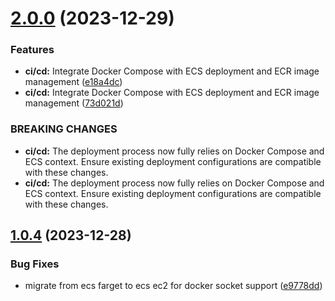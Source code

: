 # [2.0.0](https://github.com/xosnrdev/carai-api/compare/v1.0.4...v2.0.0) (2023-12-29)


### Features

* **ci/cd:** Integrate Docker Compose with ECS deployment and ECR image management ([e18a4dc](https://github.com/xosnrdev/carai-api/commit/e18a4dc63c08123deaa6ad63a1221eb46cac3025))
* **ci/cd:** Integrate Docker Compose with ECS deployment and ECR image management ([73d021d](https://github.com/xosnrdev/carai-api/commit/73d021d45300c222618cda668db12be75d8cd16a))


### BREAKING CHANGES

* **ci/cd:** The deployment process now fully relies on Docker Compose and ECS context. Ensure existing deployment configurations are compatible with these changes.
* **ci/cd:** The deployment process now fully relies on Docker Compose and ECS context. Ensure existing deployment configurations are compatible with these changes.



## [1.0.4](https://github.com/xosnrdev/carai-api/compare/e9778ddbb280cf22a621acd14cdfdce1721a6d31...v1.0.4) (2023-12-28)


### Bug Fixes

* migrate from ecs farget to ecs ec2 for docker socket support ([e9778dd](https://github.com/xosnrdev/carai-api/commit/e9778ddbb280cf22a621acd14cdfdce1721a6d31))



